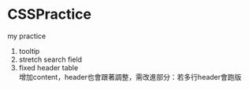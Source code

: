 # CSSPractice

my practice

1. tooltip
2. stretch search field
3. fixed header table  
	增加content，header也會跟著調整，需改進部分：若多行header會跑版